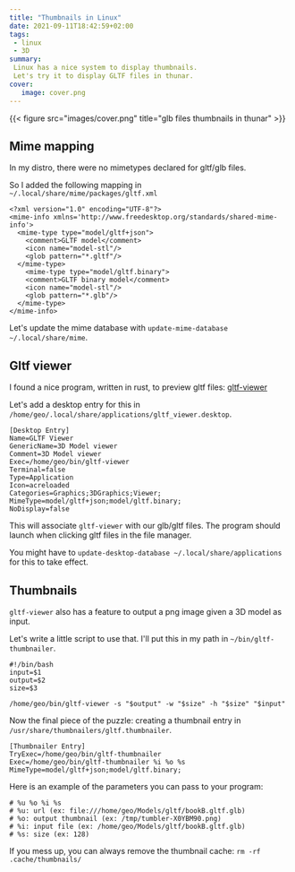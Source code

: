 ```yaml
---
title: "Thumbnails in Linux"
date: 2021-09-11T18:42:59+02:00
tags:
 - linux
 - 3D
summary: 
 Linux has a nice system to display thumbnails. 
 Let's try it to display GLTF files in thunar.
cover:
   image: cover.png
---
```

 
{{< figure src="images/cover.png" title="glb files thumbnails in thunar" >}}

## Mime mapping

In my distro, there were no mimetypes declared for gltf/glb files. 

So I added the following mapping in `~/.local/share/mime/packages/gltf.xml`

```
<?xml version="1.0" encoding="UTF-8"?>
<mime-info xmlns='http://www.freedesktop.org/standards/shared-mime-info'>
  <mime-type type="model/gltf+json">
    <comment>GLTF model</comment>
    <icon name="model-stl"/>
    <glob pattern="*.gltf"/>
  </mime-type>
    <mime-type type="model/gltf.binary">
    <comment>GLTF binary model</comment>
    <icon name="model-stl"/>
    <glob pattern="*.glb"/>
  </mime-type>
</mime-info>
```

Let's update the mime database with `update-mime-database ~/.local/share/mime`.

## Gltf viewer

I found a nice program, written in rust, to preview gltf files:
[gltf-viewer](https://github.com/bwasty/gltf-viewer)

Let's add a desktop entry for this in
`/home/geo/.local/share/applications/gltf_viewer.desktop`.

```
[Desktop Entry]
Name=GLTF Viewer
GenericName=3D Model viewer
Comment=3D Model viewer
Exec=/home/geo/bin/gltf-viewer
Terminal=false
Type=Application
Icon=acreloaded
Categories=Graphics;3DGraphics;Viewer;
MimeType=model/gltf+json;model/gltf.binary;
NoDisplay=false
```

This will associate `gltf-viewer` with our glb/gltf files. 
The program should launch when clicking gltf files in the file manager.

You might have to `update-desktop-database ~/.local/share/applications`
for this to take effect.

## Thumbnails

`gltf-viewer` also has a feature to output a png image given a 3D model
as input.

Let's write a little script to use that. I'll put this in my path in `~/bin/gltf-thumbnailer`.

```
#!/bin/bash
input=$1
output=$2
size=$3

/home/geo/bin/gltf-viewer -s "$output" -w "$size" -h "$size" "$input"
```

Now the final piece of the puzzle: creating a thumbnail entry in `/usr/share/thumbnailers/gltf.thumbnailer`.

```
[Thumbnailer Entry]
TryExec=/home/geo/bin/gltf-thumbnailer
Exec=/home/geo/bin/gltf-thumbnailer %i %o %s
MimeType=model/gltf+json;model/gltf.binary;
```

Here is an example of the parameters you can pass to your program:

```text
# %u %o %i %s
# %u: url (ex: file:///home/geo/Models/gltf/bookB.gltf.glb)
# %o: output thumbnail (ex: /tmp/tumbler-X0YBM90.png) 
# %i: input file (ex: /home/geo/Models/gltf/bookB.gltf.glb)
# %s: size (ex: 128)
```

If you mess up, you can always remove the thumbnail cache:
`rm -rf .cache/thumbnails/`

